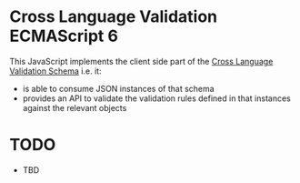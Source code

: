 # Cross Language Validation ECMAScript 6
This JavaScript implements the client side part of the [Cross Language Validation Schema](https://github.com/stephan-double-u/cross-language-validation-schema)
i.e. it:
- is able to consume JSON instances of that schema
- provides an API to validate the validation rules defined in that instances against the relevant objects

# TODO
- TBD
